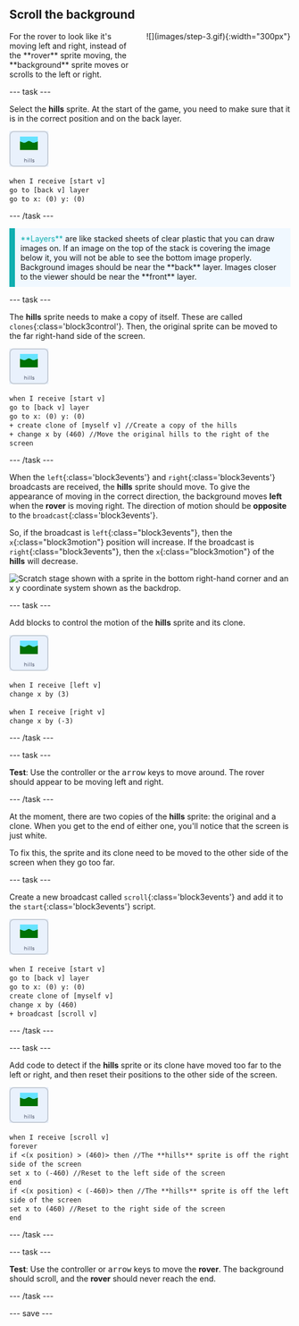 ## Scroll the background

<div style="display: flex; flex-wrap: wrap">
<div style="flex-basis: 200px; flex-grow: 1; margin-right: 15px;">
For the rover to look like it's moving left and right, instead of the **rover** sprite moving, the **background** sprite moves or scrolls to the left or right.
</div>
<div>
![](images/step-3.gif){:width="300px"}
</div>
</div>

--- task ---

Select the **hills** sprite. At the start of the game, you need to make sure that it is in the correct position and on the back layer.

![The hills sprite.](images/hills-sprite.png)
```blocks3
when I receive [start v]
go to [back v] layer
go to x: (0) y: (0)
```

--- /task ---

<p style="border-left: solid; border-width:10px; border-color: #0faeb0; background-color: aliceblue; padding: 10px;">
<span style="color: #0faeb0">**Layers**</span> are like stacked sheets of clear plastic that you can draw images on. If an image on the top of the stack is covering the image below it, you will not be able to see the bottom image properly. Background images should be near the **back** layer. Images closer to the viewer should be near the **front** layer.
</p>

--- task ---

The **hills** sprite needs to make a copy of itself. These are called `clones`{:class='block3control'}. Then, the original sprite can be moved to the far right-hand side of the screen.

![The hills sprite.](images/hills-sprite.png)
```blocks3
when I receive [start v]
go to [back v] layer
go to x: (0) y: (0)
+ create clone of [myself v] //Create a copy of the hills
+ change x by (460) //Move the original hills to the right of the screen
```
--- /task ---

When the `left`{:class='block3events'} and `right`{:class='block3events'} broadcasts are received, the **hills** sprite should move. To give the appearance of moving in the correct direction, the background moves **left** when the **rover** is moving right. The direction of motion should be **opposite** to the `broadcast`{:class='block3events'}.

So, if the broadcast is `left`{:class="block3events"}, then the `x`{:class="block3motion"} position will increase. If the broadcast is `right`{:class="block3events"}, then the `x`{:class="block3motion"} of the **hills** will decrease.

![Scratch stage shown with a sprite in the bottom right-hand corner and an x y coordinate system shown as the backdrop.](images/scratch-grid.png)

--- task ---

Add blocks to control the motion of the **hills** sprite and its clone.

![The hills sprite.](images/hills-sprite.png)
```blocks3
when I receive [left v]
change x by (3)

when I receive [right v]
change x by (-3)
```

--- /task ---

--- task ---

**Test**: Use the controller or the <kbd>arrow</kbd> keys to move around. The rover should appear to be moving left and right.

--- /task ---

At the moment, there are two copies of the **hills** sprite: the original and a clone. When you get to the end of either one, you'll notice that the screen is just white.

To fix this, the sprite and its clone need to be moved to the other side of the screen when they go too far.

--- task ---

Create a new broadcast called `scroll`{:class='block3events'} and add it to the `start`{:class='block3events'} script.

![The hills sprite.](images/hills-sprite.png)
```blocks3
when I receive [start v]
go to [back v] layer
go to x: (0) y: (0)
create clone of [myself v]
change x by (460) 
+ broadcast [scroll v]
```

--- /task ---

--- task ---

Add code to detect if the **hills** sprite or its clone have moved too far to the left or right, and then reset their positions to the other side of the screen.

![The hills sprite.](images/hills-sprite.png)
```blocks3
when I receive [scroll v]
forever
if <(x position) > (460)> then //The **hills** sprite is off the right side of the screen
set x to (-460) //Reset to the left side of the screen
end
if <(x position) < (-460)> then //The **hills** sprite is off the left side of the screen
set x to (460) //Reset to the right side of the screen
end
```
--- /task ---

--- task ---

**Test**: Use the controller or <kbd>arrow</kbd> keys to move the **rover**. The background should scroll, and the **rover** should never reach the end.

--- /task ---

--- save ---
